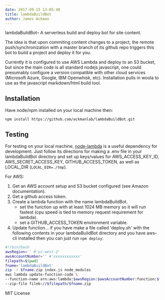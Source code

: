 ```yaml
---
date: 2017-09-15 13:05:40  
title: lambdaBuildBot
author: James Ackman  
---
```


lambdaBuildBot– A serverless build and deploy bot for site content.

The idea is that upon commiting content changes to a project, the remote push/synchronization with a master branch of its github repo triggers this bot to build a project and deploy it for you. 

Currently it is configured to use AWS Lambda and deploy to an S3 bucket, but since the main code is all standard nodejs javascript, one could presumably configure a version compatible with other cloud services (Microsoft Azure, Google, IBM Openwhisk, etc). Installation pulls in woola to use as the javascript markdown/html build tool. 


## Installation

Have node/npm installed on your local machine then:  

    npm install https://github.com/ackmanlab/lambdaBuildBot.git


## Testing

For testing on your local machine, [node-lambda](https://www.npmjs.com/package/node-lambda) is a useful dependency for development. Just follow its directions for making a .env file in your lambdaBuildBot directory and set up keys/values for AWS_ACCESS_KEY_ID, AWS_SECRET_ACCESS_KEY, GITHUB_ACCESS_TOKEN, as well as LOCAL_DIR (`LOCAL_DIR=./tmp`).

For AWS:

1. Get an AWS account setup and S3 bucket configured (see Amazon documentation).
2. Get a github access token.
3. Create a lambda function with the name lambdaBuildBot. 
    * set the function up with at least 1024 MB memory so it will run fastest (cpu speed is tied to memory request requirement for lambda).
    * set a GITHUB_ACCESS_TOKEN environment variable.
4. Update function... if you have make a file called 'deploy.sh' with the following contents in your lambdaBuildBot directory and you have aws-cli installed then you can just run `npm deploy`:  


```bash
#!/bin/bash
awsRegion='' #'us-west-2'
awsAccountNumber='' #'xxxxxxxxxxxx'
filepath=$(pwd)
fname='lambdaBuildBot'
zip -r $fname.zip index.js node_modules
aws lambda update-function-code \
--function-name arn:aws:lambda:$awsRegion:$awsAccountNumber:function:$fname \
--zip-file fileb://$filepath/$fname.zip

```


MIT License